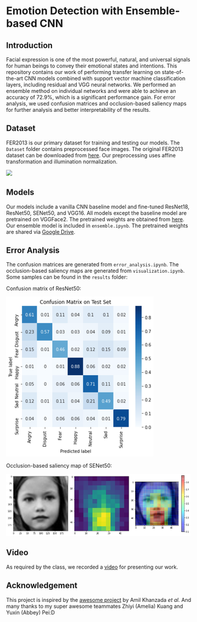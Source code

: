# Emotion Detection with Ensemble-based CNN
## Introduction 
Facial expression is one of the most powerful, natural, and universal signals for human beings to convey their emotional states and intentions. This repository contains our work of performing transfer learning on state-of-the-art CNN models combined with support vector machine classification layers, including residual and VGG neural networks. We performed an ensemble method on individual networks and were able to achieve an accuracy of 72.9%, which is a significant performance gain. For error analysis, we used confusion matrices and occlusion-based saliency maps for further analysis and better interpretability of the results.
## Dataset
FER2013 is our primary dataset for training and testing our models. The `Dataset` folder contains preprocessed face images. The original FER2013 dataset can be downloaded from [here](https://www.kaggle.com/msambare/fer2013). Our preprocessing uses affine transformation and illumination normalization.

![](./report/emotions.png)
## Models
Our models include a vanilla CNN baseline model and fine-tuned ResNet18, ResNet50, SENet50, and VGG16. All models except the baseline model are pretrained on VGGFace2. The pretrained weights are obtained from [here](https://github.com/rcmalli/keras-vggface). Our ensemble model is included in `ensemble.ipynb`.
The pretrained weights are shared via [Google Drive](https://drive.google.com/drive/folders/1N0e_0IhzsXQUWd5LxWyLw6opMeucPn4G?usp=sharing).
## Error Analysis
The confusion matrices are generated from `error_analysis.ipynb`. The occlusion-based saliency maps are generated from `visualization.ipynb`. Some samples can be found in the `results` folder:

Confusion matrix of ResNet50:

<img src="./results/resnet50_cmat.png" width="400"/>

Occlusion-based saliency map of SENet50:

<img src="./results/senet50-neutral-false-sad.png" width="500"/>

## Video
As required by the class, we recorded a [video](https://drive.google.com/file/d/1FK9Fy23ziX9rP_OrmA6c16VkCf_t0Zga/view?usp=sharing) for presenting our work.
## Acknowledgement
This project is inspired by the [awesome project](https://github.com/amilkh/cs230-fer) by Amil Khanzada *et al.* And many thanks to my super awesome teammates Zhiyi (Amelia) Kuang and Yuxin (Abbey) Pei:D
